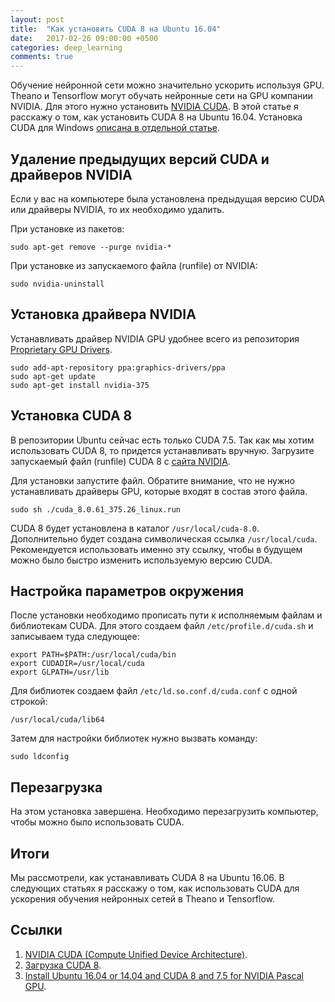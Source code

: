 ```yaml
---
layout: post
title:  "Как установить CUDA 8 на Ubuntu 16.04"
date:   2017-02-26 09:00:00 +0500
categories: deep_learning
comments: true
---
```

Обучение нейронной сети можно значительно ускорить используя GPU. Theano и Tensorflow могут обучать нейронные сети на GPU компании NVIDIA. Для этого нужно установить [NVIDIA CUDA](http://www.nvidia.ru/object/cuda-parallel-computing-ru.html). В этой статье я расскажу о том, как установить CUDA 8 на Ubuntu 16.04. Установка CUDA для Windows [описана в отдельной статье](/deep_learning/2017/03/08/How-to-install-cuda-8-on-Windows-10.html).

<!--more-->

## Удаление предыдущих версий CUDA и драйверов NVIDIA

Если у вас на компьютере была установлена предыдущая версию CUDA или драйверы NVIDIA, то их необходимо удалить.

При установке из пакетов:

    sudo apt-get remove --purge nvidia-*

При установке из запускаемого файла (runfile) от NVIDIA:

    sudo nvidia-uninstall
    
## Установка драйвера NVIDIA

Устанавливать драйвер NVIDIA GPU удобнее всего из репозитория [Proprietary GPU Drivers](https://launchpad.net/~graphics-drivers/+archive/ubuntu/ppa). 

    sudo add-apt-repository ppa:graphics-drivers/ppa
    sudo apt-get update
    sudo apt-get install nvidia-375

## Установка CUDA 8

В репозитории Ubuntu сейчас есть только CUDA 7.5. Так как мы хотим использовать CUDA 8, то придется устанавливать вручную. Загрузите запускаемый файл (runfile) CUDA 8 с [сайта NVIDIA](https://developer.nvidia.com/cuda-downloads). 

Для установки запустите файл. Обратите внимание, что не нужно устанавливать драйверы GPU, которые входят в состав этого файла.

    sudo sh ./cuda_8.0.61_375.26_linux.run

CUDA 8 будет установлена в каталог `/usr/local/cuda-8.0`. Дополнительно будет создана символическая ссылка `/usr/local/cuda`. Рекомендуется использовать именно эту ссылку, чтобы в будущем можно было быстро изменить используемую версию CUDA.

## Настройка параметров окружения

После установки необходимо прописать пути к исполняемым файлам и библиотекам CUDA. Для этого создаем файл `/etc/profile.d/cuda.sh` и записываем туда следующее:
    
    export PATH=$PATH:/usr/local/cuda/bin
    export CUDADIR=/usr/local/cuda
    export GLPATH=/usr/lib

Для библиотек создаем файл `/etc/ld.so.conf.d/cuda.conf` с одной строкой:

    /usr/local/cuda/lib64
    
Затем для настройки библиотек нужно вызвать команду: 

    sudo ldconfig

## Перезагрузка

На этом установка завершена. Необходимо перезагрузить компьютер, чтобы можно было использовать CUDA.

## Итоги

Мы рассмотрели, как устанавливать CUDA 8 на Ubuntu 16.06. В следующих статьях я расскажу о том, как использовать CUDA для ускорения обучения нейронных сетей в Theano и Tensorflow.

## Ссылки

1. [NVIDIA CUDA (Compute Unified Device Architecture)](http://www.nvidia.ru/object/cuda-parallel-computing-ru.html).
2. [Загрузка CUDA 8](https://developer.nvidia.com/cuda-downloads).
3. [Install Ubuntu 16.04 or 14.04 and CUDA 8 and 7.5 for NVIDIA Pascal GPU](https://www.pugetsystems.com/labs/hpc/Install-Ubuntu-16-04-or-14-04-and-CUDA-8-and-7-5-for-NVIDIA-Pascal-GPU-825/).



